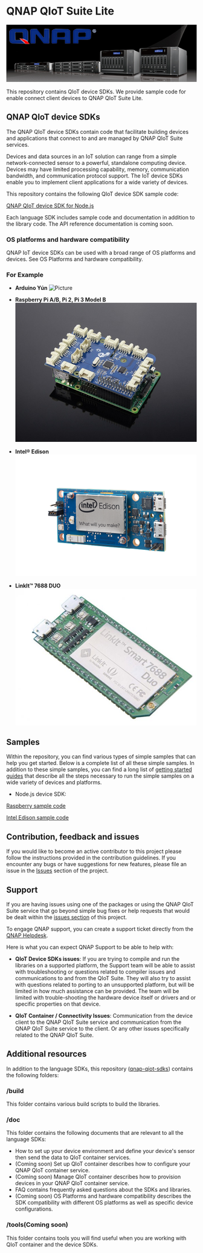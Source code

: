 

# QNAP QIoT Suite Lite 

![Picture](doc/media/Qnap-Banner.jpg)

This repository contains QIoT device SDKs. We provide sample code for enable connect client devices to QNAP QIoT Suite Lite. 

## QNAP QIoT device SDKs

The QNAP QIoT device SDKs contain code that facilitate building devices and applications that connect to and are managed by QNAP QIoT Suite services.

Devices and data sources in an IoT solution can range from a simple network-connected sensor to a powerful, standalone computing device. Devices may have limited processing capability, memory, communication bandwidth, and communication protocol support. The IoT device SDKs enable you to implement client applications for a wide variety of devices.

This repository contains the following QIoT device SDK sample code:

[QNAP QIoT device SDK for Node.js](nodejs/)

Each language SDK includes sample code and documentation in addition to the library code. 
The API reference documentation is coming soon.

### OS platforms and hardware compatibility

QNAP IoT device SDKs can be used with a broad range of OS platforms and devices. See OS Platforms and hardware compatibility.


### For Example

- **Arduino Yún**
![Picture](doc/media/Arduino%20Yún.jpg)

- **Raspberry Pi A/B, Pi 2, Pi 3 Model B**
![Picture](doc/media/GrovePi_Plus_By_Dexter_Industries_For_the_Raspberry_Pi.JPG)

- **Intel® Edison**
![Picture](doc/media/Intel-edison-mini-board.png)

- **LinkIt™ 7688 DUO**
![Picture](doc/media/Linkit_7688_DUO.jpg)

## Samples

Within the repository, you can find various types of simple samples that can help you get started.
Below is a complete list of all these simple samples.
In addition to these simple samples, you can find a long list of [getting started guides](doc/set_out) that describe all the steps necessary to run the simple samples on a wide variety of devices and platforms.

- Node.js device SDK:

[Raspberry sample code](nodejs/device/intel-edison/examples)

[Intel Edison sample code](nodejs/device/raspberrypi/examples)

## Contribution, feedback and issues

If you would like to become an active contributor to this project please follow the instructions provided in the contribution guidelines.
If you encounter any bugs or have suggestions for new features, please file an issue in the [Issues](https://github.com/QNAP/qnap-iot-sdks/issues) section of the project.

## Support

If you are having issues using one of the packages or using the QNAP QIoT Suite service that go beyond simple bug fixes or help requests that would be dealt within the [issues section](https://github.com/qnap-dev/qnap-qiot-sdks/issues) of this project.

To engage QNAP support, you can create a support ticket directly from the [QNAP Helpdesk](https://helpdesk.qnap.com/).

Here is what you can expect QNAP Support to be able to help with:

* **QIoT Device SDKs issues**: If you are trying to compile and run the libraries on a supported platform, the Support team will be able to assist with troubleshooting or questions related to compiler issues and communications to and from the QIoT Suite.  They will also try to assist with questions related to porting to an unsupported platform, but will be limited in how much assistance can be provided.  The team will be limited with trouble-shooting the hardware device itself or drivers and or specific properties on that device. 

* **QIoT Container / Connectivity Issues**: Communication from the device client to the QNAP QIoT Suite service and communication from the QNAP QIoT Suite service to the client.  Or any other issues specifically related to the QNAP QIoT Suite.

## Additional resources

In addition to the language SDKs, this repository ([qnap-qiot-sdks](https://github.com/qnap-dev/qnap-qiot-sdks)) contains the following folders:

### /build

This folder contains various build scripts to build the libraries.

### /doc

This folder contains the following documents that are relevant to all the language SDKs:

-  How to set up your device environment and define your device's sensor then send the data to QIoT container services.
- (Coming soon) Set up QIoT container describes how to configure your QNAP QIoT container service.
- (Coming soon) Manage QIoT container describes how to provision devices in your QNAP QIoT container service.
- FAQ contains frequently asked questions about the SDKs and libraries.
- (Coming soon) OS Platforms and hardware compatibility describes the SDK compatibility with different OS platforms as well as specific device configurations.

### /tools(Coming soon)

This folder contains tools you will find useful when you are working with QIoT container and the device SDKs.
